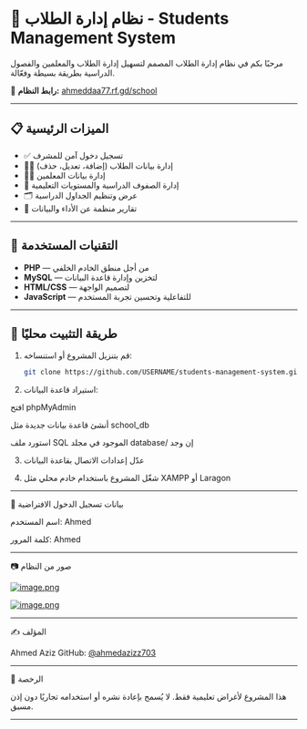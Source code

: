 # 🏫 نظام إدارة الطلاب - Students Management System

مرحبًا بكم في نظام إدارة الطلاب المصمم لتسهيل إدارة الطلاب والمعلمين والفصول الدراسية بطريقة بسيطة وفعّالة.

🔗 **رابط النظام:** [ahmeddaa77.rf.gd/school](https://ahmeddaa77.rf.gd/school)

---

## 📋 الميزات الرئيسية

- ✅ تسجيل دخول آمن للمشرف
- 👨‍🎓 إدارة بيانات الطلاب (إضافة، تعديل، حذف)
- 👨‍🏫 إدارة بيانات المعلمين
- 🏫 إدارة الصفوف الدراسية والمستويات التعليمية
- 🗂️ عرض وتنظيم الجداول الدراسية
- 📑 تقارير منظمة عن الأداء والبيانات

---

## 🧰 التقنيات المستخدمة

- **PHP** — من أجل منطق الخادم الخلفي
- **MySQL** — لتخزين وإدارة قاعدة البيانات
- **HTML/CSS** — لتصميم الواجهة
- **JavaScript** — للتفاعلية وتحسين تجربة المستخدم

---

## 🏁 طريقة التثبيت محليًا

1. قم بتنزيل المشروع أو استنساخه:
   ```bash
   git clone https://github.com/USERNAME/students-management-system.git

2. استيراد قاعدة البيانات:

افتح phpMyAdmin

أنشئ قاعدة بيانات جديدة مثل school_db

استورد ملف SQL الموجود في مجلد database/ إن وجد

3. عدّل إعدادات الاتصال بقاعدة البيانات

4. شغّل المشروع باستخدام خادم محلي مثل XAMPP أو Laragon

---

🔐 بيانات تسجيل الدخول الافتراضية

اسم المستخدم: Ahmed

كلمة المرور: Ahmed


---

📷 صور من النظام

[![image.png](https://i.postimg.cc/tJrkPG50/image.png)](https://postimg.cc/9w7y5SK1)
 
[![image.png](https://i.postimg.cc/28KTSmyh/image.png)](https://postimg.cc/D811x9qw)

---

✍️ المؤلف

Ahmed Aziz
GitHub: [@ahmedazizz703](https://github.com/ahmedaziz703/)

---

📜 الرخصة

هذا المشروع لأغراض تعليمية فقط. لا يُسمح بإعادة نشره أو استخدامه تجاريًا دون إذن مسبق.

---

